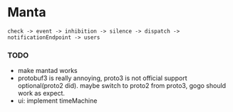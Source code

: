 # Manta

```
check -> event -> inhibition -> silence -> dispatch -> notificationEndpoint -> users
```

### TODO
- make mantad works
- protobuf3 is really annoying, proto3 is not official support optional(proto2 did).
  maybe switch to proto2 from proto3, gogo should work as expect.
- ui: implement timeMachine 